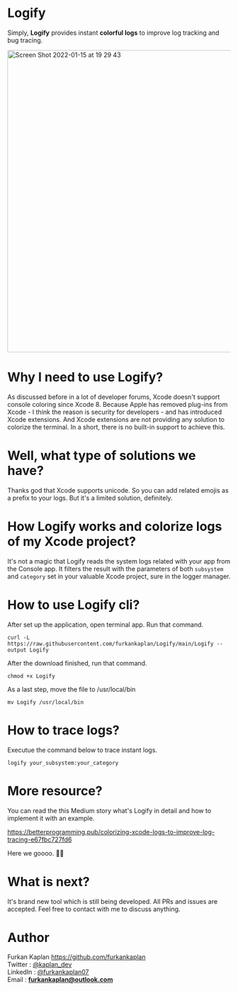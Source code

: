 # Logify

Simply, <b>Logify</b> provides instant <b>colorful logs</b> to improve log tracking and bug tracing.

<img width="682" alt="Screen Shot 2022-01-15 at 19 29 43" src="https://user-images.githubusercontent.com/16462769/149638902-607c0e39-c96d-4d83-ae8a-be5ea71213a0.png">

# Why I need to use Logify?

As discussed before in a lot of developer forums, Xcode doesn't support console coloring since Xcode 8. Because Apple has removed plug-ins from Xcode - I think the reason is security for developers - and has introduced Xcode extensions. And Xcode extensions are not providing any solution to colorize the terminal. In a short, there is no built-in support to achieve this.

# Well, what type of solutions we have?

Thanks god that Xcode supports unicode. So you can add related emojis as a prefix to your logs. But it's a limited solution, definitely.

# How Logify works and colorize logs of my Xcode project?

It's not a magic that Logify reads the system logs related with your app from the Console app. It filters the result with the parameters of both `subsystem` and `category` set in your valuable Xcode project, sure in the logger manager.

# How to use Logify cli?
After set up the application, open terminal app. Run that command.

 ```curl -L https://raw.githubusercontent.com/furkankaplan/Logify/main/Logify --output Logify```

After the download finished, run that command.

 ```chmod +x Logify ```
 
As a last step, move the file to /usr/local/bin

 ```mv Logify /usr/local/bin ```

# How to trace logs?

Executue the command below to trace instant logs.

```logify your_subsystem:your_category```

# More resource?

You can read the this Medium story what's Logify in detail and how to implement it with an example.

https://betterprogramming.pub/colorizing-xcode-logs-to-improve-log-tracing-e67fbc727fd6
 
Here we goooo. 🚀🥳

# What is next?

It's brand new tool which is still being developed. All PRs and issues are accepted. Feel free to contact with me to discuss anything.

# Author

Furkan Kaplan https://github.com/furkankaplan <br>
Twitter  : [@kaplan_dev](https://twitter.com/kaplan_dev) <br>
LinkedIn : [@furkankaplan07](https://www.linkedin.com/in/furkankaplan07/) <br>
Email    : **furkankaplan@outlook.com**
